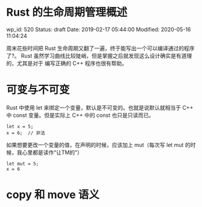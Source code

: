# Rust 的生命周期管理概述


wp_id: 520
Status: draft
Date: 2019-02-17 05:44:00
Modified: 2020-05-16 11:04:24


周末花些时间把 Rust 生命周期又翻了一遍，终于能写出一个可以编译通过的程序了?。
Rust 虽然学习曲线比较陡峭，但是掌握之后就发现这么设计确实是有道理的，尤其是对于
编写正确的 C++ 程序也很有帮助。

# 可变与不可变

Rust 中使用 let 来绑定一个变量，默认是不可变的。也就是说默认就相当于 C++ 中 const 变量。但是实际上 C++ 中的 const 也只是只读而已。

```
let x = 5;
x = 6;  // 非法
```
如果想要更改一个变量的值，在声明的时候，应该加上 mut（每次写 let mut 的时候，我心里都是读作“让TM的”）

```
let mut = 5;
x = 6
```

# copy 和 move 语义
